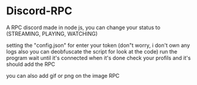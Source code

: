 # Discord-RPC
A RPC discord made in node js, you can change your status to (STREAMING, PLAYING, WATCHING)

setting the "config.json" for enter your token (don"t worry, i don't own any logs also you can deobfuscate the script for look at the code)
run the program wait until it's connected
when it's done check your profils and it's should add the RPC

you can also add gif or png on the image RPC

